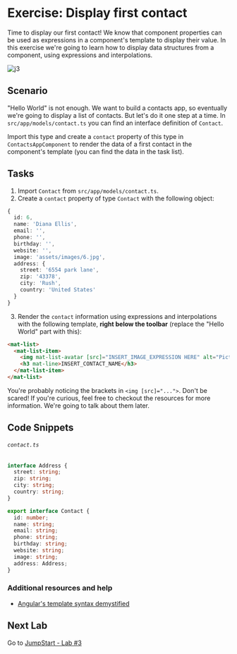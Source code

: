 # Exercise: Display first contact

Time to display our first contact! We know that component properties can be used as expressions in a component's template to display their value. In this exercise we're going to learn how to display data structures from a component, using expressions and interpolations.

![j3](https://user-images.githubusercontent.com/210413/46899525-f7d1e100-cef0-11e8-8dc2-0053d433834f.png)

## Scenario

"Hello World" is not enough. We want to build a contacts app, so eventually we're going to display a list of contacts. But let's do it one step at a time. In `src/app/models/contact.ts` you can find an interface definition of `Contact`.

Import this type and create a `contact` property of this type in `ContactsAppComponent` to render the data of a first contact in the component's template (you can find the data in the task list).

## Tasks

1. Import `Contact` from `src/app/models/contact.ts`.
2. Create a `contact` property of type `Contact` with the following object:

  ```ts
  {
    id: 6,
    name: 'Diana Ellis',
    email: '',
    phone: '',
    birthday: '',
    website: '',
    image: 'assets/images/6.jpg',
    address: {
      street: '6554 park lane',
      zip: '43378',
      city: 'Rush',
      country: 'United States'
    }
  }
  ```

3. Render the `contact` information using expressions and interpolations with the following template, **right below the toolbar** (replace the "Hello World" part with this):

  ```html
  <mat-list>
    <mat-list-item>
      <img mat-list-avatar [src]="INSERT_IMAGE_EXPRESSION HERE" alt="Picture of INSERT_CONTACT_NAME">
      <h3 mat-line>INSERT_CONTACT_NAME</h3>
    </mat-list-item>
  </mat-list>
  ```

You're probably noticing the brackets in `<img [src]="...">`. Don't be scared! If you're curious, feel free to checkout the resources for more information. We're going to talk about them later.

## Code Snippets

###### `contact.ts`

```ts
interface Address {
  street: string;
  zip: string;
  city: string;
  country: string;
}

export interface Contact {
  id: number;
  name: string;
  email: string;
  phone: string;
  birthday: string;
  website: string;
  image: string;
  address: Address;
}
```

### Additional resources and help

- [Angular's template syntax demystified](http://blog.thoughtram.io/angular/2015/08/11/angular-2-template-syntax-demystified-part-1.html)

## Next Lab

Go to [JumpStart - Lab #3](exercise-3_display-list-of-contacts.md)
